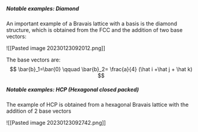 
##### Notable examples: Diamond

An important example of a Bravais lattice with a basis is the diamond structure, which is obtained from the FCC and the addition of two base vectors: 

![[Pasted image 20230123092012.png]]

The base vectors are: $$ \bar{b}_1=\bar{0} \qquad \bar{b}_2= \frac{a}{4} (\hat i +\hat j + \hat k) $$

##### Notable examples: HCP (Hexagonal closed packed)

The example of HCP is obtained from a hexagonal Bravais lattice with the addition of 2 base vectors

![[Pasted image 20230123092742.png]]

